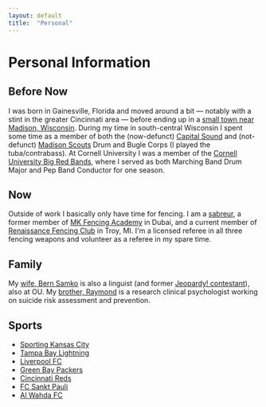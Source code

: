 ```yaml
---
layout: default	
title:  "Personal"
---
```


# Personal Information

## Before Now

I was born in Gainesville, Florida and moved around a bit &mdash; notably with a stint in the greater Cincinnati area &mdash; before ending up in a [small town near Madison, Wisconsin](http://www.marshall-wi.com/). During my time in south-central Wisconsin I spent some time as a member of both the (now-defunct) [Capital Sound](https://www.youtube.com/playlist?list=PLC8699897E1FFA9B6) and (not-defunct) [Madison Scouts](http://www.madisonscoutslive.com/mainsite/) Drum and Bugle Corps (I played the tuba/contrabass). At Cornell University I was a member of the [Cornell University Big Red Bands](http://www.bigredbands.org/), where I served as both Marching Band Drum Major and Pep Band Conductor for one season.


## Now

Outside of work I basically only have time for fencing. I am a [sabreur](https://en.wikipedia.org/wiki/Sabre_(fencing)), a former member of [MK Fencing Academy](http://mkfencingacademy.com/) in Dubai, and a current member of [Renaissance Fencing Club](http://www.renaissancefencing.com/) in Troy, MI. I'm a licensed referee in all three fencing weapons and volunteer as a referee in my spare time.



## Family 

My [wife, Bern Samko](https://sites.google.com/site/bsamko/) is also a linguist (and former [Jeopardy! contestant](http://www.j-archive.com/showplayer.php?player_id=6633)), also at OU. My [brother, Raymond](https://www.researchgate.net/profile/Raymond_Tucker) is a research clinical psychologist working on suicide risk assessment and prevention.

## Sports

* [Sporting Kansas City](http://www.sportingkc.com/)
* [Tampa Bay Lightning](http://lightning.nhl.com/)
* [Liverpool FC](http://www.liverpoolfc.com/welcome-to-liverpool-fc)
* [Green Bay Packers](http://www.packers.com/)
* [Cincinnati Reds](http://cincinnati.reds.mlb.com/)
* [FC Sankt Pauli](http://www.fcstpauli.com/)
* [Al Wahda FC](http://www.alwahda-fc.com/en/home)